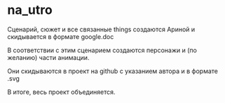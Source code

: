 # na_utro
Сценарий, сюжет и все связанные things создаются Ариной и скидывается в формате google.doc

В соответствии с этим сценарием создаются персонажи и (по желанию) части анимации.

Они скидываются в проект на github с указанием автора и в формате .svg

В итоге, весь проект объединяется.
